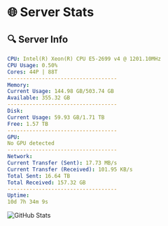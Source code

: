 # 🌐 Server Stats
## 🔍 Server Info
```yaml
CPU: Intel(R) Xeon(R) CPU E5-2699 v4 @ 1201.10MHz
CPU Usage: 0.50%
Cores: 44P | 88T
-----------------------------------
Memory:
Current Usage: 144.98 GB/503.74 GB
Available: 355.32 GB
-----------------------------------
Disk:
Current Usage: 59.93 GB/1.71 TB
Free: 1.57 TB
-----------------------------------
GPU:
No GPU detected
-----------------------------------
Network:
Current Transfer (Sent): 17.73 MB/s
Current Transfer (Received): 101.95 KB/s
Total Sent: 16.64 TB
Total Received: 157.32 GB
-----------------------------------
Uptime:
10d 7h 34m 9s
```
![GitHub Stats](https://img.shields.io/badge/Updated-2025-03-18_04:56:58-blue)